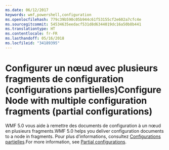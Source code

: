```yaml
---
ms.date: 06/12/2017
keywords: wmf,powershell,configuration
ms.openlocfilehash: 779c39b590c05b944c61f53155cf2e602a7cfc4e
ms.sourcegitcommit: 54534635eedacf531d8d6344019dc16a50b8b441
ms.translationtype: HT
ms.contentlocale: fr-FR
ms.lasthandoff: 05/16/2018
ms.locfileid: "34189395"
---
```

# <a name="configure-node-with-multiple-configuration-fragments-partial-configurations"></a><span data-ttu-id="7a871-102">Configurer un nœud avec plusieurs fragments de configuration (configurations partielles)</span><span class="sxs-lookup"><span data-stu-id="7a871-102">Configure Node with multiple configuration fragments (partial configurations)</span></span>

<span data-ttu-id="7a871-103">WMF 5.0 vous aide à remettre des documents de configuration à un nœud en plusieurs fragments.</span><span class="sxs-lookup"><span data-stu-id="7a871-103">WMF 5.0 helps you deliver configuration documents to a node in fragments.</span></span> <span data-ttu-id="7a871-104">Pour plus d’informations, consultez [Configurations partielles](https://msdn.microsoft.com/powershell/dsc/partialconfigs).</span><span class="sxs-lookup"><span data-stu-id="7a871-104">For more information, see [Partial configurations](https://msdn.microsoft.com/powershell/dsc/partialconfigs).</span></span>

